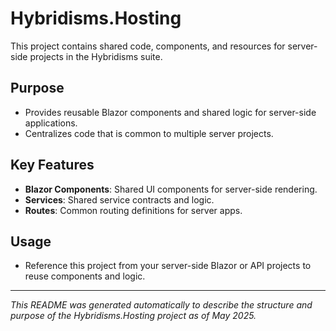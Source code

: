# Hybridisms.Hosting

This project contains shared code, components, and resources for server-side projects in the Hybridisms suite.

## Purpose
- Provides reusable Blazor components and shared logic for server-side applications.
- Centralizes code that is common to multiple server projects.

## Key Features
- **Blazor Components**: Shared UI components for server-side rendering.
- **Services**: Shared service contracts and logic.
- **Routes**: Common routing definitions for server apps.

## Usage
- Reference this project from your server-side Blazor or API projects to reuse components and logic.

---
*This README was generated automatically to describe the structure and purpose of the Hybridisms.Hosting project as of May 2025.*
